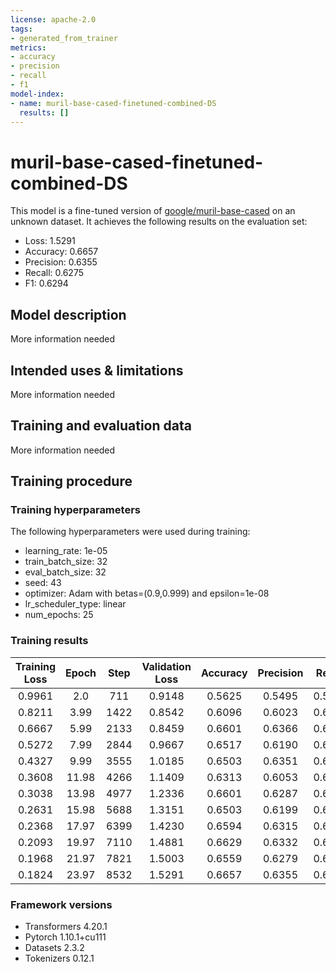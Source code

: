 ```yaml
---
license: apache-2.0
tags:
- generated_from_trainer
metrics:
- accuracy
- precision
- recall
- f1
model-index:
- name: muril-base-cased-finetuned-combined-DS
  results: []
---
```


<!-- This model card has been generated automatically according to the information the Trainer had access to. You
should probably proofread and complete it, then remove this comment. -->

# muril-base-cased-finetuned-combined-DS

This model is a fine-tuned version of [google/muril-base-cased](https://huggingface.co/google/muril-base-cased) on an unknown dataset.
It achieves the following results on the evaluation set:
- Loss: 1.5291
- Accuracy: 0.6657
- Precision: 0.6355
- Recall: 0.6275
- F1: 0.6294

## Model description

More information needed

## Intended uses & limitations

More information needed

## Training and evaluation data

More information needed

## Training procedure

### Training hyperparameters

The following hyperparameters were used during training:
- learning_rate: 1e-05
- train_batch_size: 32
- eval_batch_size: 32
- seed: 43
- optimizer: Adam with betas=(0.9,0.999) and epsilon=1e-08
- lr_scheduler_type: linear
- num_epochs: 25

### Training results

| Training Loss | Epoch | Step | Validation Loss | Accuracy | Precision | Recall | F1     |
|:-------------:|:-----:|:----:|:---------------:|:--------:|:---------:|:------:|:------:|
| 0.9961        | 2.0   | 711  | 0.9148          | 0.5625   | 0.5495    | 0.5636 | 0.5265 |
| 0.8211        | 3.99  | 1422 | 0.8542          | 0.6096   | 0.6023    | 0.6071 | 0.5928 |
| 0.6667        | 5.99  | 2133 | 0.8459          | 0.6601   | 0.6366    | 0.6379 | 0.6361 |
| 0.5272        | 7.99  | 2844 | 0.9667          | 0.6517   | 0.6190    | 0.6223 | 0.6201 |
| 0.4327        | 9.99  | 3555 | 1.0185          | 0.6503   | 0.6351    | 0.6222 | 0.6229 |
| 0.3608        | 11.98 | 4266 | 1.1409          | 0.6313   | 0.6053    | 0.6100 | 0.6049 |
| 0.3038        | 13.98 | 4977 | 1.2336          | 0.6601   | 0.6287    | 0.6269 | 0.6273 |
| 0.2631        | 15.98 | 5688 | 1.3151          | 0.6503   | 0.6199    | 0.6167 | 0.6177 |
| 0.2368        | 17.97 | 6399 | 1.4230          | 0.6594   | 0.6315    | 0.6233 | 0.6251 |
| 0.2093        | 19.97 | 7110 | 1.4881          | 0.6629   | 0.6332    | 0.6220 | 0.6239 |
| 0.1968        | 21.97 | 7821 | 1.5003          | 0.6559   | 0.6279    | 0.6230 | 0.6242 |
| 0.1824        | 23.97 | 8532 | 1.5291          | 0.6657   | 0.6355    | 0.6275 | 0.6294 |


### Framework versions

- Transformers 4.20.1
- Pytorch 1.10.1+cu111
- Datasets 2.3.2
- Tokenizers 0.12.1
